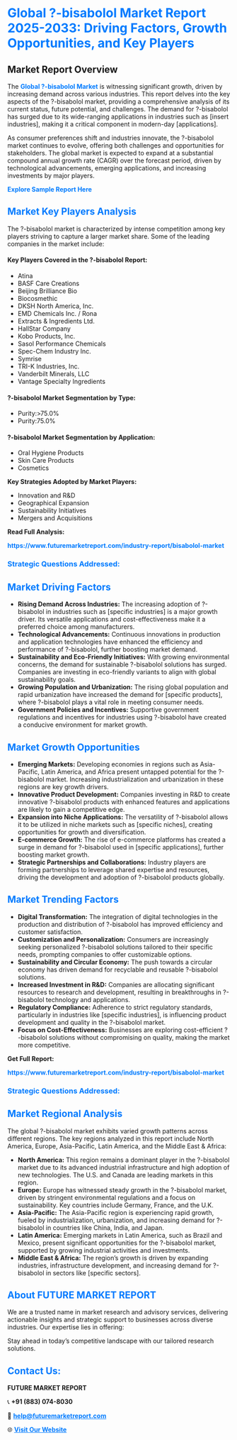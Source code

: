 <h1 style="color: #007BFF;">Global ?-bisabolol Market Report 2025-2033: Driving Factors, Growth Opportunities, and Key Players</h1>

<section id="overview">
<h2>Market Report Overview</h2>
<p>The <a href="https://www.futuremarketreport.com/industry-report/bisabolol-market" style="color: #007BFF; text-decoration: none;"><strong>Global ?-bisabolol Market</strong></a> is witnessing significant growth, driven by increasing demand across various industries. This report delves into the key aspects of the ?-bisabolol market, providing a comprehensive analysis of its current status, future potential, and challenges. The demand for ?-bisabolol has surged due to its wide-ranging applications in industries such as [insert industries], making it a critical component in modern-day [applications].</p>
<p>As consumer preferences shift and industries innovate, the ?-bisabolol market continues to evolve, offering both challenges and opportunities for stakeholders. The global market is expected to expand at a substantial compound annual growth rate (CAGR) over the forecast period, driven by technological advancements, emerging applications, and increasing investments by major players.</p>
</section>

<section id="overview">
<p><a href="https://www.futuremarketreport.com/request-sample/reportId=89147" style="color: #007BFF; text-decoration: none;"><strong>Explore Sample Report Here</strong></a></p>
</section>

<section id="key-players">
<h2 style="color: #007BFF;">Market Key Players Analysis</h2>
<p>The ?-bisabolol market is characterized by intense competition among key players striving to capture a larger market share. Some of the leading companies in the market include:</p>
<h4>Key Players Covered in the ?-bisabolol Report:</h4>
<ul><li>Atina</li><li>BASF Care Creations</li><li>Beijing Brilliance Bio</li><li>Biocosmethic</li><li>DKSH North America, Inc.</li><li>EMD Chemicals Inc. / Rona</li><li>Extracts &amp; Ingredients Ltd.</li><li>HallStar Company</li><li>Kobo Products, Inc.</li><li>Sasol Performance Chemicals</li><li>Spec-Chem Industry Inc.</li><li>Symrise</li><li>TRI-K Industries, Inc.</li><li>Vanderbilt Minerals, LLC</li><li>Vantage Specialty Ingredients</li></ul>
<h4>?-bisabolol Market Segmentation by Type:</h4>
<ul><li>Purity:&gt;75.0%</li><li>Purity:75.0%</li></ul>

<h4>?-bisabolol Market Segmentation by Application:</h4>
<ul><li>Oral Hygiene Products</li><li>Skin Care Products</li><li>Cosmetics</li></ul>
<p><strong>Key Strategies Adopted by Market Players:</strong></p>
<ul>
<li>Innovation and R&D</li>
<li>Geographical Expansion</li>
<li>Sustainability Initiatives</li>
<li>Mergers and Acquisitions</li>
</ul>
</section>

<section>
<p><strong>Read Full Analysis: </strong></p><a href="https://www.futuremarketreport.com/industry-report/bisabolol-market" style="color: #007BFF; text-decoration: none;"><strong>https://www.futuremarketreport.com/industry-report/bisabolol-market</strong></a>
<h3 style="color: #007BFF;">Strategic Questions Addressed:</h3>
</section>

<section id="driving-factors">
<h2 style="color: #007BFF;">Market Driving Factors</h2>
<ul>
<li><strong>Rising Demand Across Industries:</strong> The increasing adoption of ?-bisabolol in industries such as [specific industries] is a major growth driver. Its versatile applications and cost-effectiveness make it a preferred choice among manufacturers.</li>
<li><strong>Technological Advancements:</strong> Continuous innovations in production and application technologies have enhanced the efficiency and performance of ?-bisabolol, further boosting market demand.</li>
<li><strong>Sustainability and Eco-Friendly Initiatives:</strong> With growing environmental concerns, the demand for sustainable ?-bisabolol solutions has surged. Companies are investing in eco-friendly variants to align with global sustainability goals.</li>
<li><strong>Growing Population and Urbanization:</strong> The rising global population and rapid urbanization have increased the demand for [specific products], where ?-bisabolol plays a vital role in meeting consumer needs.</li>
<li><strong>Government Policies and Incentives:</strong> Supportive government regulations and incentives for industries using ?-bisabolol have created a conducive environment for market growth.</li>
</ul>
</section>

<section id="growth-opportunities">
<h2 style="color: #007BFF;">Market Growth Opportunities</h2>
<ul>
<li><strong>Emerging Markets:</strong> Developing economies in regions such as Asia-Pacific, Latin America, and Africa present untapped potential for the ?-bisabolol market. Increasing industrialization and urbanization in these regions are key growth drivers.</li>
<li><strong>Innovative Product Development:</strong> Companies investing in R&D to create innovative ?-bisabolol products with enhanced features and applications are likely to gain a competitive edge.</li>
<li><strong>Expansion into Niche Applications:</strong> The versatility of ?-bisabolol allows it to be utilized in niche markets such as [specific niches], creating opportunities for growth and diversification.</li>
<li><strong>E-commerce Growth:</strong> The rise of e-commerce platforms has created a surge in demand for ?-bisabolol used in [specific applications], further boosting market growth.</li>
<li><strong>Strategic Partnerships and Collaborations:</strong> Industry players are forming partnerships to leverage shared expertise and resources, driving the development and adoption of ?-bisabolol products globally.</li>
</ul>
</section>

<section id="trending-factors">
<h2 style="color: #007BFF;">Market Trending Factors</h2>
<ul>
<li><strong>Digital Transformation:</strong> The integration of digital technologies in the production and distribution of ?-bisabolol has improved efficiency and customer satisfaction.</li>
<li><strong>Customization and Personalization:</strong> Consumers are increasingly seeking personalized ?-bisabolol solutions tailored to their specific needs, prompting companies to offer customizable options.</li>
<li><strong>Sustainability and Circular Economy:</strong> The push towards a circular economy has driven demand for recyclable and reusable ?-bisabolol solutions.</li>
<li><strong>Increased Investment in R&D:</strong> Companies are allocating significant resources to research and development, resulting in breakthroughs in ?-bisabolol technology and applications.</li>
<li><strong>Regulatory Compliance:</strong> Adherence to strict regulatory standards, particularly in industries like [specific industries], is influencing product development and quality in the ?-bisabolol market.</li>
<li><strong>Focus on Cost-Effectiveness:</strong> Businesses are exploring cost-efficient ?-bisabolol solutions without compromising on quality, making the market more competitive.</li>
</ul>
</section>

<section>
<p><strong>Get Full Report: </strong></p><a href="https://www.futuremarketreport.com/industry-report/bisabolol-market" style="color: #007BFF; text-decoration: none;"><strong>https://www.futuremarketreport.com/industry-report/bisabolol-market</strong></a>
<h3 style="color: #007BFF;">Strategic Questions Addressed:</h3>
</section>


<section id="regional-analysis">
<h2 style="color: #007BFF;">Market Regional Analysis</h2>
<p>The global ?-bisabolol market exhibits varied growth patterns across different regions. The key regions analyzed in this report include North America, Europe, Asia-Pacific, Latin America, and the Middle East & Africa:</p>
<ul>
<li><strong>North America:</strong> This region remains a dominant player in the ?-bisabolol market due to its advanced industrial infrastructure and high adoption of new technologies. The U.S. and Canada are leading markets in this region.</li>
<li><strong>Europe:</strong> Europe has witnessed steady growth in the ?-bisabolol market, driven by stringent environmental regulations and a focus on sustainability. Key countries include Germany, France, and the U.K.</li>
<li><strong>Asia-Pacific:</strong> The Asia-Pacific region is experiencing rapid growth, fueled by industrialization, urbanization, and increasing demand for ?-bisabolol in countries like China, India, and Japan.</li>
<li><strong>Latin America:</strong> Emerging markets in Latin America, such as Brazil and Mexico, present significant opportunities for the ?-bisabolol market, supported by growing industrial activities and investments.</li>
<li><strong>Middle East & Africa:</strong> The region’s growth is driven by expanding industries, infrastructure development, and increasing demand for ?-bisabolol in sectors like [specific sectors].</li>
</ul>
</section>

<footer>
<h2 style="color: #007BFF;">About FUTURE MARKET REPORT</h2>
<p>We are a trusted name in market research and advisory services, delivering actionable insights and strategic support to businesses across diverse industries. Our expertise lies in offering:</p>

<p>Stay ahead in today’s competitive landscape with our tailored research solutions.</p>

<h2 style="color: #007BFF;">Contact Us:</h2>
<p><strong>FUTURE MARKET REPORT</strong></p>
<p>📞 <strong>+91 (883) 074-8030</strong></p>
<p>📧 <strong><a href="mailto:help@futuremarketreport.com" style="color: #007BFF;">help@futuremarketreport.com</a></strong></p>
<p>🌐 <strong><a href="https://www.futuremarketreport.com/" style="color: #007BFF;">Visit Our Website</a></strong></p>
</footer>